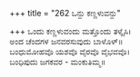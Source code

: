 +++
title = "262 ಒನ್ದು ಕಣ್ಣಳುವನ್ದು"

+++
ಒಂದು ಕಣ್ಣಳುವಂದು ಮತ್ತೊಂದು ತಳ್ಕೈಸಿ।  
ಅಂದ ಚೆಂದಗಳ ಜನವರಸುವುದು ಬಾಳೊಳ್॥  
ಬಂಧುಮೋಹವೊ ಯಶವೊ ವೈರವೊ ವೈಭವವೊ।  
ಬಂಧಿಪುದು ಜಗಕವರ - ಮಂಕುತಿಮ್ಮ॥  
